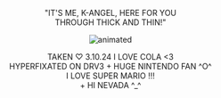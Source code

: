 <p align="center"> "IT'S ME, K-ANGEL, HERE FOR YOU
<br>
THROUGH THICK AND THIN!"</p>
<p align="center">
  <img src="https://cdn.discordapp.com/attachments/1196304361731661864/1222289363824807988/kangelyayyy-ezgif.com-crop.gif?ex=6615acad&is=660337ad&hm=8f99ffff44da3b2ac1ca8fd585ebdf7d14529a77408373c5563f40a5e96331cd&" alt="animated" />
</p>
<p align="center"> TAKEN ♡ 3.10.24 I LOVE COLA <3
<br>
HYPERFIXATED ON DRV3 + HUGE NINTENDO FAN ^O^
<br>
I LOVE SUPER MARIO !!! 
<br>
  + HI NEVADA ^_^
</p>



